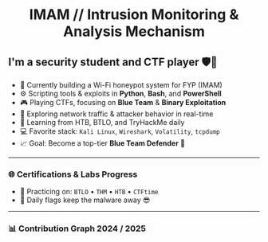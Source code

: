 <h1 align="center">IMAM // Intrusion Monitoring & Analysis Mechanism</h1>

## I'm a security student and CTF player 🛡️🐍

- 🎯 Currently building a Wi-Fi honeypot system for FYP (IMAM)
- ⚙️ Scripting tools & exploits in **Python**, **Bash**, and **PowerShell**
- 🎮 Playing CTFs, focusing on **Blue Team** & **Binary Exploitation**
- 📡 Exploring network traffic & attacker behavior in real-time
- 🧠 Learning from HTB, BTLO, and TryHackMe daily
- 💻 Favorite stack: `Kali Linux`, `Wireshark`, `Volatility`, `tcpdump`
- 📈 Goal: Become a top-tier **Blue Team Defender** 💙

---

### 🌐 Certifications & Labs Progress
- 🧪 Practicing on: `BTLO` • `THM` • `HTB` • `CTFtime`
- 🚩 Daily flags keep the malware away 😎

---

### 📊 Contribution Graph 2024 / 2025

<!--
**EmamBisa/EmamBisa** is a ✨ _special_ ✨ repository because its `README.md` (this file) appears on your GitHub profile.

Here are some ideas to get you started:

- 🔭 I’m currently working on ...
- 🌱 I’m currently learning ...
- 👯 I’m looking to collaborate on ...
- 🤔 I’m looking for help with ...
- 💬 Ask me about ...
- 📫 How to reach me: ...
- 😄 Pronouns: ...
- ⚡ Fun fact: ...
-->

